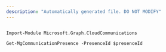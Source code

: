 ```yaml
---
description: "Automatically generated file. DO NOT MODIFY"
---
```


```powershellv2

Import-Module Microsoft.Graph.CloudCommunications

Get-MgCommunicationPresence -PresenceId $presenceId

```
